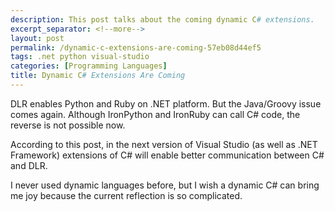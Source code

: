 ```yaml
---
description: This post talks about the coming dynamic C# extensions.
excerpt_separator: <!--more-->
layout: post
permalink: /dynamic-c-extensions-are-coming-57eb08d44ef5
tags: .net python visual-studio
categories: [Programming Languages]
title: Dynamic C# Extensions Are Coming
---
```

DLR enables Python and Ruby on .NET platform. But the Java/Groovy issue comes again. Although IronPython and IronRuby can call C# code, the reverse is not possible now.

According to this post, in the next version of Visual Studio (as well as .NET Framework) extensions of C# will enable better communication between C# and DLR.

I never used dynamic languages before, but I wish a dynamic C# can bring me joy because the current reflection is so complicated.
<!--more-->